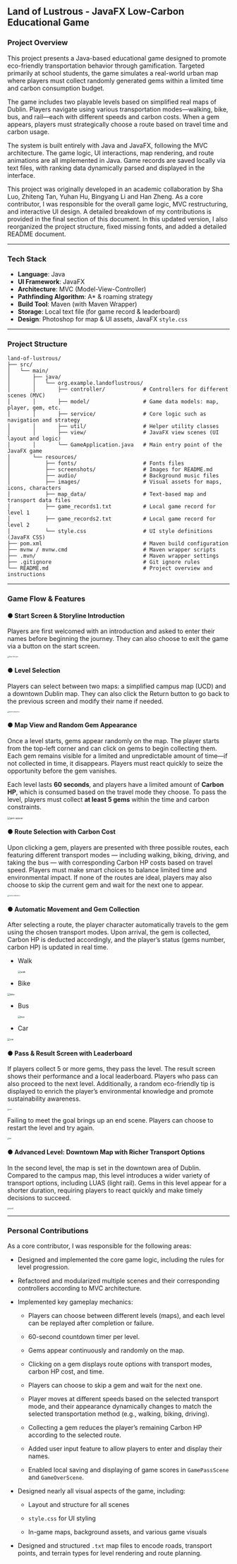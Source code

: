 ## Land of Lustrous - JavaFX Low-Carbon Educational Game

### Project Overview

This project presents a Java-based educational game designed to promote eco-friendly transportation behavior through gamification. Targeted primarily at school students, the game simulates a real-world urban map where players must collect randomly generated gems within a limited time and carbon consumption budget.

The game includes two playable levels based on simplified real maps of Dublin. Players navigate using various transportation modes—walking, bike, bus, and rail—each with different speeds and carbon costs. When a gem appears, players must strategically choose a route based on travel time and carbon usage. 

The system is built entirely with Java and JavaFX, following the MVC architecture. The game logic, UI interactions, map rendering, and route animations are all implemented in Java. Game records are saved locally via text files, with ranking data dynamically parsed and displayed in the interface.

This project was originally developed in an academic collaboration by Sha Luo, Zhiteng Tan, Yuhan Hu, Bingyang Li and Han Zheng. As a core contributor, I was responsible for the overall game logic, MVC restructuring, and interactive UI design. A detailed breakdown of my contributions is provided in the final section of this document.  In this updated version, I also reorganized the project structure, fixed missing fonts, and added a detailed README document.

---

###  Tech Stack

- **Language**: Java
- **UI Framework**: JavaFX
- **Architecture**: MVC (Model-View-Controller)
- **Pathfinding Algorithm**: A* & roaming strategy
- **Build Tool**: Maven (with Maven Wrapper)
- **Storage**: Local text file (for game record & leaderboard)
- **Design**: Photoshop for map & UI assets, JavaFX `style.css`

---

###  Project Structure

```
land-of-lustrous/
├── src/
│   └── main/
│       ├── java/
│       │   └── org.example.landoflustrous/
│       │       ├── controller/            # Controllers for different scenes (MVC)
│       │       ├── model/                 # Game data models: map, player, gem, etc.
│       │       ├── service/               # Core logic such as navigation and strategy
│       │       ├── util/                  # Helper utility classes
│       │       ├── view/                  # JavaFX view scenes (UI layout and logic)
│       │       └── GameApplication.java   # Main entry point of the JavaFX game
│       └── resources/
│           ├── fonts/                     # Fonts files
│           ├── screenshots/               # Images for README.md
│           ├── audio/                     # Background music files
│           ├── images/                    # Visual assets for maps, icons, characters
│           ├── map_data/                  # Text-based map and transport data files
│           ├── game_records1.txt          # Local game record for level 1
│           ├── game_records2.txt          # Local game record for level 2
│           └── style.css                  # UI style definitions (JavaFX CSS)
├── pom.xml                                # Maven build configuration
├── mvnw / mvnw.cmd                        # Maven wrapper scripts
├── .mvn/                                  # Maven wrapper settings
├── .gitignore                             # Git ignore rules
└── README.md                              # Project overview and instructions

```

---

### Game Flow & Features

#### **●  Start Screen & Storyline Introduction**

Players are first welcomed with an introduction and asked to enter their names before beginning the journey. They can also choose to exit the game via a button on the start screen.

<img src="src/main/resources/screenshots/start.png" alt="Start Screen" style="zoom:25%;" />

#### ● **Level Selection**

Players can select between two maps: a simplified campus map (UCD) and a downtown Dublin map. They can also click the Return button to go back to the previous screen and modify their name if needed.

<img src="src/main/resources/screenshots/level_selection.png" alt="level selection" style="zoom:25%;" />

#### **●  Map View and Random Gem Appearance**

Once a level starts, gems appear randomly on the map. The player starts from the top-left corner and can click on gems to begin collecting them. Each gem remains visible for a limited and unpredictable amount of time—if not collected in time, it disappears. Players must react quickly to seize the opportunity before the gem vanishes.

Each level lasts **60 seconds**, and players have a limited amount of **Carbon HP**, which is consumed based on the travel mode they choose. To pass the level, players must collect **at least 5 gems** within the time and carbon constraints.

<img src="src/main/resources/screenshots/gem_appear.gif" alt="gem appear" style="zoom:37%;" />

#### **●  Route Selection with Carbon Cost**

Upon clicking a gem, players are presented with three possible routes, each featuring different transport modes — including walking, biking, driving, and taking the bus — with corresponding Carbon HP costs based on travel speed. Players must make smart choices to balance limited time and environmental impact. If none of the routes are ideal, players may also choose to skip the current gem and wait for the next one to appear.

<img src="src/main/resources/screenshots/route_selection.png" alt="route selection" style="zoom:25%;" />

#### **●  Automatic Movement and Gem Collection**

After selecting a route, the player character automatically travels to the gem using the chosen transport modes. Upon arrival, the gem is collected, Carbon HP is deducted accordingly, and the player’s status (gems number, carbon HP) is updated in real time.

- Walk

  <img src="src/main/resources/screenshots/walk.gif" alt="walk" style="zoom:37%;" />

- Bike

<img src="src/main/resources/screenshots/bike.gif" alt="bike" style="zoom:37%;" />

- Bus

  <img src="src/main/resources/screenshots/bus.gif" alt="bus" style="zoom:37%;" />

- Car


<img src="src/main/resources/screenshots/car.gif" alt="car" style="zoom:37%;" />



#### ● Pass & Result Screen with Leaderboard

If players collect 5 or more gems, they pass the level. The result screen shows their performance and a local leaderboard. Players who pass can also proceed to the next level. Additionally, a random eco-friendly tip is displayed to enrich the player’s environmental knowledge and promote sustainability awareness.

<img src="src/main/resources/screenshots/win.png" alt="win" style="zoom:25%;" />

Failing to meet the goal brings up an end scene. Players can choose to restart the level and try again.

<img src="src/main/resources/screenshots/fail.png" alt="fail" style="zoom:25%;" />



#### ● Advanced Level: Downtown Map with Richer Transport Options

In the second level, the map is set in the downtown area of Dublin. Compared to the campus map, this level introduces a wider variety of transport options, including LUAS (light rail). Gems in this level appear for a shorter duration, requiring players to react quickly and make timely decisions to succeed.

<img src="src/main/resources/screenshots/level2.png" alt="level2" style="zoom:25%;" />

---

### Personal Contributions
As a core contributor, I was responsible for the following areas:
- Designed and implemented the core game logic, including the rules for level progression.
- Refactored and modularized multiple scenes and their corresponding controllers according to MVC architecture.

- Implemented key gameplay mechanics:

  - Players can choose between different levels (maps), and each level can be replayed after completion or failure.
  - 60-second countdown timer per level.

  - Gems appear continuously and randomly on the map.

  - Clicking on a gem displays route options with transport modes, carbon HP cost, and time.

  - Players can choose to skip a gem and wait for the next one.

  - Player moves at different speeds based on the selected transport mode, and their appearance dynamically changes to match the selected transportation method (e.g., walking, biking, driving).

  - Collecting a gem reduces the player’s remaining Carbon HP according to the selected route.

  - Added user input feature to allow players to enter and display their names.

  - Enabled local saving and displaying of game scores in `GamePassScene` and `GameOverScene`.

- Designed nearly all visual aspects of the game, including:

  - Layout and structure for all scenes
  - `style.css` for UI styling

  - In-game maps, background assets, and various game visuals

- Designed and structured `.txt` map files to encode roads, transport points, and terrain types for level rendering and route planning.

